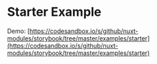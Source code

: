 # Starter Example

Demo: [https://codesandbox.io/s/github/nuxt-modules/storybook/tree/master/examples/starter](https://codesandbox.io/s/github/nuxt-modules/storybook/tree/master/examples/starter)
